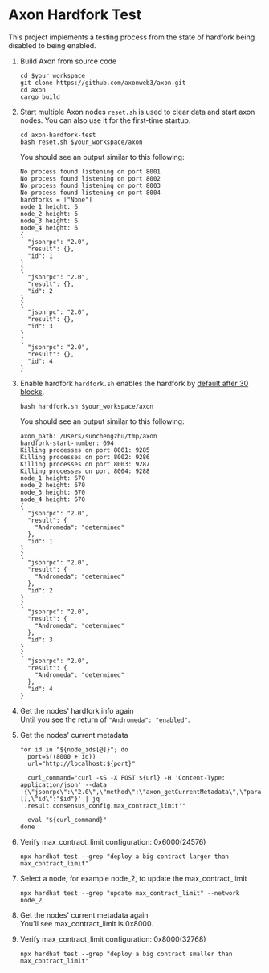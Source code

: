 # Axon Hardfork Test

This project implements a testing process from the state of hardfork being disabled to being enabled.

1. Build Axon from source code
    ```shell
    cd $your_workspace
    git clone https://github.com/axonweb3/axon.git
    cd axon
    cargo build
    ```
2. Start multiple Axon nodes
   `reset.sh` is used to clear data and start axon nodes. You can also use it for the first-time startup.
    ```shell
    cd axon-hardfork-test
    bash reset.sh $your_workspace/axon
    ```
    You should see an output similar to this following:
    ```
    No process found listening on port 8001
    No process found listening on port 8002
    No process found listening on port 8003
    No process found listening on port 8004
    hardforks = ["None"]
    node_1 height: 6
    node_2 height: 6
    node_3 height: 6
    node_4 height: 6
    {
      "jsonrpc": "2.0",
      "result": {},
      "id": 1
    }
    {
      "jsonrpc": "2.0",
      "result": {},
      "id": 2
    }
    {
      "jsonrpc": "2.0",
      "result": {},
      "id": 3
    }
    {
      "jsonrpc": "2.0",
      "result": {},
      "id": 4
    }
    ```

3. Enable hardfork
   `hardfork.sh` enables the hardfork by [default after 30 blocks](https://github.com/sunchengzhu/axon-hardfork-test/blob/3880c355712c77d9fbef0863aaa382f0debec12b/hardfork.sh#L18).
    ```shell
    bash hardfork.sh $your_workspace/axon
    ```
   You should see an output similar to this following:
    ```
    axon_path: /Users/sunchengzhu/tmp/axon
    hardfork-start-number: 694
    Killing processes on port 8001: 9285
    Killing processes on port 8002: 9286
    Killing processes on port 8003: 9287
    Killing processes on port 8004: 9288
    node_1 height: 670
    node_2 height: 670
    node_3 height: 670
    node_4 height: 670
    {
      "jsonrpc": "2.0",
      "result": {
        "Andromeda": "determined"
      },
      "id": 1
    }
    {
      "jsonrpc": "2.0",
      "result": {
        "Andromeda": "determined"
      },
      "id": 2
    }
    {
      "jsonrpc": "2.0",
      "result": {
        "Andromeda": "determined"
      },
      "id": 3
    }
    {
      "jsonrpc": "2.0",
      "result": {
        "Andromeda": "determined"
      },
      "id": 4
    }
    ```
4. Get the nodes' hardfork info again  
   Until you see the return of `"Andromeda": "enabled"`.

5. Get the nodes' current metadata
   ```shell
   for id in "${node_ids[@]}"; do
     port=$((8000 + id))
     url="http://localhost:${port}"
   
     curl_command="curl -sS -X POST ${url} -H 'Content-Type: application/json' --data '{\"jsonrpc\":\"2.0\",\"method\":\"axon_getCurrentMetadata\",\"params\":[],\"id\":"$id"}' | jq '.result.consensus_config.max_contract_limit'"
   
     eval "${curl_command}"
   done
   ```
6. Verify max_contract_limit configuration: 0x6000(24576)
   ```shell
   npx hardhat test --grep "deploy a big contract larger than max_contract_limit"
   ```
7. Select a node, for example node_2, to update the max_contract_limit
   ```shell
   npx hardhat test --grep "update max_contract_limit" --network node_2
   ```
8. Get the nodes' current metadata again  
    You'll see max_contract_limit is 0x8000.
9. Verify max_contract_limit configuration: 0x8000(32768)
   ```shell
   npx hardhat test --grep "deploy a big contract smaller than max_contract_limit"
   ```
